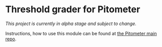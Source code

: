 # Threshold grader for Pitometer

*This project is currently in alpha stage and subject to change.*

Instructions, how to use this module can be found at
[the Pitometer main repo](https://github.com/keptn/pitometer).
